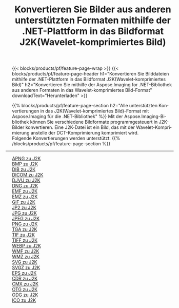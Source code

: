 ﻿---
title: Konvertieren Sie Bilder aus anderen unterstützten Formaten mithilfe der .NET-Plattform in das Bildformat J2K(Wavelet-komprimiertes Bild) 
weight: 3920
url: /de/net/conversion/to/j2k 
lang: de
langdirlevel: 2
locales: zh-hans,ja,it,ru,de,es,fr,nl,id,lt,pl,pt,vi,tr,ko,zh-hant,ar,hi,th,sv,cs,uk,he
description: Mit Aspose.Imaging für die .NET-Bibliothek ist es einfach, von anderen unterstützten Bildformaten in J2K(Wavelet-komprimiertes Bild) zu konvertieren
---

{{< blocks/products/pf/feature-page-wrap >}}
{{< blocks/products/pf/feature-page-header h1="Konvertieren Sie Bilddateien mithilfe der .NET-Plattform in das Bildformat J2K(Wavelet-komprimiertes Bild)" h2="Konvertieren Sie mithilfe der Aspose.Imaging for .NET-Bibliothek aus anderen Formaten in das Wavelet-komprimiertes Bild-Format" downloadText="Herunterladen" >}}


{{% blocks/products/pf/feature-page-section  h2="Alle unterstützten Konvertierungen in das J2K(Wavelet-komprimiertes Bild)-Format mit Aspose.Imaging für die .NET-Bibliothek" %}}
Mit der Aspose.Imaging-Bibliothek können Sie verschiedene Bildformate programmgesteuert in J2K-Bilder konvertieren. Eine J2K-Datei ist ein Bild, das mit der Wavelet-Komprimierung anstelle der DCT-Komprimierung komprimiert wird.
<br/>
Folgende Konvertierungen werden unterstützt:
{{% /blocks/products/pf/feature-page-section %}}
<div class="container-fluid productfamilypage bg-gray">
    <div class="convertypes bg-gray agp-content section">
        <div class="container">
		<hr style="margin-left:-20px;"/>
		<div class="row other-converters">
		    <div class='col-md-2 other-converter remove-lp remove-rp'><a href="/imaging/de/net/conversion/apng-to-j2k" >APNG zu J2K</a></div>
<div class='col-md-2 other-converter remove-lp remove-rp'><a href="/imaging/de/net/conversion/bmp-to-j2k" >BMP zu J2K</a></div>
<div class='col-md-2 other-converter remove-lp remove-rp'><a href="/imaging/de/net/conversion/dib-to-j2k" >DIB zu J2K</a></div>
<div class='col-md-2 other-converter remove-lp remove-rp'><a href="/imaging/de/net/conversion/dicom-to-j2k" >DICOM zu J2K</a></div>
<div class='col-md-2 other-converter remove-lp remove-rp'><a href="/imaging/de/net/conversion/djvu-to-j2k" >DJVU zu J2K</a></div>
<div class='col-md-2 other-converter remove-lp remove-rp'><a href="/imaging/de/net/conversion/dng-to-j2k" >DNG zu J2K</a></div>
<div class='col-md-2 other-converter remove-lp remove-rp'><a href="/imaging/de/net/conversion/emf-to-j2k" >EMF zu J2K</a></div>
<div class='col-md-2 other-converter remove-lp remove-rp'><a href="/imaging/de/net/conversion/emz-to-j2k" >EMZ zu J2K</a></div>
<div class='col-md-2 other-converter remove-lp remove-rp'><a href="/imaging/de/net/conversion/gif-to-j2k" >GIF zu J2K</a></div>
<div class='col-md-2 other-converter remove-lp remove-rp'><a href="/imaging/de/net/conversion/jp2-to-j2k" >JP2 zu J2K</a></div>
<div class='col-md-2 other-converter remove-lp remove-rp'><a href="/imaging/de/net/conversion/jpg-to-j2k" >JPG zu J2K</a></div>
<div class='col-md-2 other-converter remove-lp remove-rp'><a href="/imaging/de/net/conversion/jpeg-to-j2k" >JPEG zu J2K</a></div>
<div class='col-md-2 other-converter remove-lp remove-rp'><a href="/imaging/de/net/conversion/png-to-j2k" >PNG zu J2K</a></div>
<div class='col-md-2 other-converter remove-lp remove-rp'><a href="/imaging/de/net/conversion/tga-to-j2k" >TGA zu J2K</a></div>
<div class='col-md-2 other-converter remove-lp remove-rp'><a href="/imaging/de/net/conversion/tif-to-j2k" >TIF zu J2K</a></div>
<div class='col-md-2 other-converter remove-lp remove-rp'><a href="/imaging/de/net/conversion/tiff-to-j2k" >TIFF zu J2K</a></div>
<div class='col-md-2 other-converter remove-lp remove-rp'><a href="/imaging/de/net/conversion/webp-to-j2k" >WEBP zu J2K</a></div>
<div class='col-md-2 other-converter remove-lp remove-rp'><a href="/imaging/de/net/conversion/wmf-to-j2k" >WMF zu J2K</a></div>
<div class='col-md-2 other-converter remove-lp remove-rp'><a href="/imaging/de/net/conversion/wmz-to-j2k" >WMZ zu J2K</a></div>
<div class='col-md-2 other-converter remove-lp remove-rp'><a href="/imaging/de/net/conversion/svg-to-j2k" >SVG zu J2K</a></div>
<div class='col-md-2 other-converter remove-lp remove-rp'><a href="/imaging/de/net/conversion/svgz-to-j2k" >SVGZ zu J2K</a></div>
<div class='col-md-2 other-converter remove-lp remove-rp'><a href="/imaging/de/net/conversion/eps-to-j2k" >EPS zu J2K</a></div>
<div class='col-md-2 other-converter remove-lp remove-rp'><a href="/imaging/de/net/conversion/cdr-to-j2k" >CDR zu J2K</a></div>
<div class='col-md-2 other-converter remove-lp remove-rp'><a href="/imaging/de/net/conversion/cmx-to-j2k" >CMX zu J2K</a></div>
<div class='col-md-2 other-converter remove-lp remove-rp'><a href="/imaging/de/net/conversion/otg-to-j2k" >OTG zu J2K</a></div>
<div class='col-md-2 other-converter remove-lp remove-rp'><a href="/imaging/de/net/conversion/odg-to-j2k" >ODG zu J2K</a></div>
<div class='col-md-2 other-converter remove-lp remove-rp'><a href="/imaging/de/net/conversion/ico-to-j2k" >ICO zu J2K</a></div>
                </div>
        </div>
    </div>
</div>
<br/>

